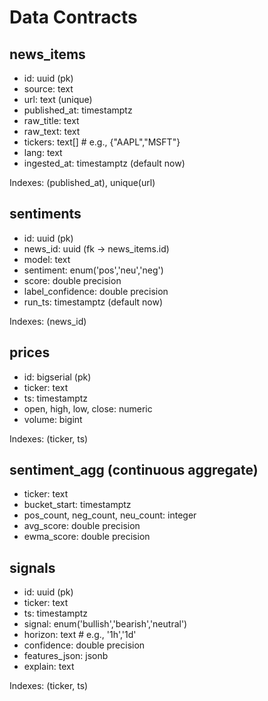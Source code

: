 # Data Contracts

## news_items
- id: uuid (pk)
- source: text
- url: text (unique)
- published_at: timestamptz
- raw_title: text
- raw_text: text
- tickers: text[]        # e.g., {"AAPL","MSFT"}
- lang: text
- ingested_at: timestamptz (default now)

Indexes: (published_at), unique(url)

## sentiments
- id: uuid (pk)
- news_id: uuid (fk → news_items.id)
- model: text
- sentiment: enum('pos','neu','neg')
- score: double precision
- label_confidence: double precision
- run_ts: timestamptz (default now)

Indexes: (news_id)

## prices
- id: bigserial (pk)
- ticker: text
- ts: timestamptz
- open, high, low, close: numeric
- volume: bigint

Indexes: (ticker, ts)

## sentiment_agg (continuous aggregate)
- ticker: text
- bucket_start: timestamptz
- pos_count, neg_count, neu_count: integer
- avg_score: double precision
- ewma_score: double precision

## signals
- id: uuid (pk)
- ticker: text
- ts: timestamptz
- signal: enum('bullish','bearish','neutral')
- horizon: text   # e.g., '1h','1d'
- confidence: double precision
- features_json: jsonb
- explain: text

Indexes: (ticker, ts)
